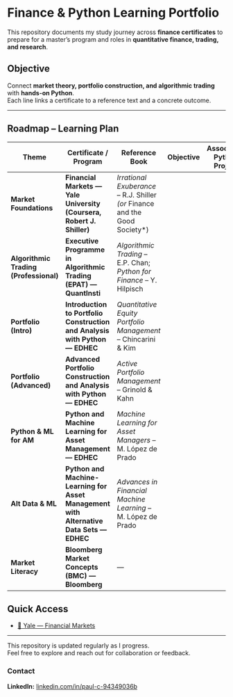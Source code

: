 # Finance & Python Learning Portfolio

This repository documents my study journey across **finance certificates** to prepare for a master’s program and roles in **quantitative finance, trading, and research**.

## Objective
Connect **market theory, portfolio construction, and algorithmic trading** with **hands-on Python**.  
Each line links a certificate to a reference text and a concrete outcome.

---

## Roadmap – Learning Plan

| Theme | Certificate / Program | Reference Book | Objective | Associated Python Project |
|------|------------------------|----------------|-----------|---------------------------|
| **Market Foundations** | **Financial Markets — Yale University (Coursera, Robert J. Shiller)** | *Irrational Exuberance* – R.J. Shiller *(or* Finance and the Good Society*) |  |  |
| **Algorithmic Trading (Professional)** | **Executive Programme in Algorithmic Trading (EPAT) — QuantInsti** | *Algorithmic Trading* – E.P. Chan; *Python for Finance* – Y. Hilpisch |  |  |
| **Portfolio (Intro)** | **Introduction to Portfolio Construction and Analysis with Python — EDHEC** | *Quantitative Equity Portfolio Management* – Chincarini & Kim |  |  |
| **Portfolio (Advanced)** | **Advanced Portfolio Construction and Analysis with Python — EDHEC** | *Active Portfolio Management* – Grinold & Kahn |  |  |
| **Python & ML for AM** | **Python and Machine Learning for Asset Management — EDHEC** | *Machine Learning for Asset Managers* – M. López de Prado |  |  |
| **Alt Data & ML** | **Python and Machine-Learning for Asset Management with Alternative Data Sets — EDHEC** | *Advances in Financial Machine Learning* – M. López de Prado |  |  |
| **Market Literacy** | **Bloomberg Market Concepts (BMC) — Bloomberg** | — |  |  |


## Quick Access
- [📂 Yale — Financial Markets](./yale--financial-markets/)

---

This repository is updated regularly as I progress.  
Feel free to explore and reach out for collaboration or feedback.

### Contact
**LinkedIn:** [linkedin.com/in/paul-c-94349036b](https://www.linkedin.com/in/paul-c-94349036b/)

